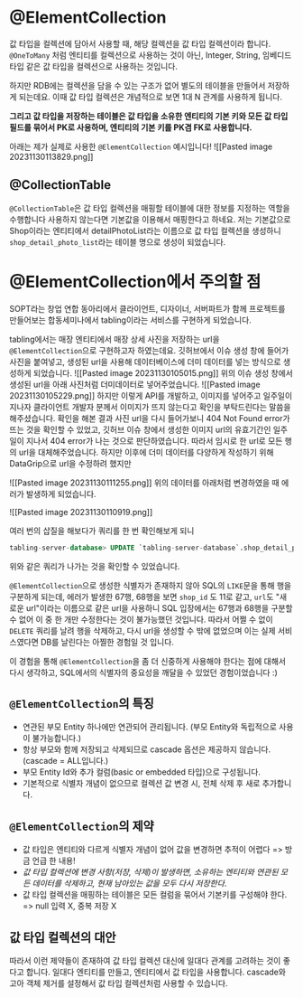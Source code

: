 # @ElementCollection
값 타입을 컬렉션에 담아서 사용할 때, 해당 컬렉션을 값 타입 컬렉션이라 합니다.
`@OneToMany` 처럼 엔티티를 컬렉션으로 사용하는 것이 아닌, Integer, String, 임베디드 타입 같은 값 타입을 컬렉션으로 사용하는 것입니다.

하지만 RDB에는 컬렉션을 담을 수 있는 구조가 없어 별도의 테이블을 만들어서 저장하게 되는데요.
이때 값 타입 컬렉션은 개념적으로 보면 1대 N 관계를 사용하게 됩니다.

**그리고 값 타입을 저장하는 테이블은 값 타입을 소유한 엔티티의 기본 키와 모든 값 타입 필드를 묶어서 PK로 사용하며, 엔티티의 기본 키를 PK겸 FK로 사용합니다.** 

아래는 제가 실제로 사용한 `@ElementCollection` 예시입니다!
![[Pasted image 20231130113829.png]]
## @CollectionTable
`@CollectionTable`은 값 타입 컬렉션을 매핑할 테이블에 대한 정보를 지정하는 역할을 수행합니다
사용하지 않는다면 기본값을 이용해서 매핑한다고 하네요.
저는 기본값으로 Shop이라는 엔티티에서 detailPhotoList라는 이름으로 값 타입 컬렉션을 생성하니 `shop_detail_photo_list`라는 테이블 명으로 생성이 되었습니다.
# @ElementCollection에서 주의할 점

SOPT라는 창업 연합 동아리에서 클라이언트, 디자이너, 서버파트가 함께 프로젝트를 만들어보는 합동세미나에서 tabling이라는 서비스를 구현하게 되었습니다. 

tabling에서는 매장 엔티티에서 매장 상세 사진을 저장하는 url을 `@ElementCollection`으로 구현하고자 하였는데요.
깃허브에서 이슈 생성 창에 들어가 사진을 붙여넣고, 생성된 url을 사용해 데이터베이스에 더미 데이터를 넣는 방식으로 생성하게 되었습니다.
![[Pasted image 20231130105015.png]]
위의 이슈 생성 창에서 생성된 url을 아래 사진처럼 더미데이터로 넣어주었습니다.
![[Pasted image 20231130105229.png]]
하지만 이렇게 API를 개발하고, 이미지를 넣어주고 일주일이 지나자 클라이언트 개발자 분께서 이미지가 뜨지 않는다고 확인을 부탁드린다는 말씀을 해주셨습니다. 
확인을 해본 결과 사진 url을 다시 들어가보니 404 Not Found error가 뜨는 것을 확인할 수 있었고, 깃허브 이슈 창에서 생성한 이미지 url의 유효기간인 일주일이 지나서 404 error가 나는 것으로 판단하였습니다.
따라서 임시로 한 url로 모든 행의 url을 대체해주었습니다.
하지만 이후에 더미 데이터를 다양하게 작성하기 위해 DataGrip으로 url을 수정하려 했지만 

![[Pasted image 20231130111255.png]]
위의 데이터를 아래처럼 변경하였을 때 에러가 발생하게 되었습니다.

![[Pasted image 20231130110919.png]]

여러 번의 삽질을 해보다가 쿼리를 한 번 확인해보게 되니
```SQL
tabling-server-database> UPDATE `tabling-server-database`.shop_detail_photo_list t SET t.url = '변경한 url' WHERE t.shop_shop_id = 11 AND t.url LIKE '새로운 url' ESCAPE '#'
```
위와 같은 쿼리가 나가는 것을 확인할 수 있었습니다.

`@ElementCollection`으로 생성한  식별자가 존재하지 않아 SQL의 `LIKE`문을 통해 행을 구분하게 되는데, 에러가 발생한 67행, 68행을 보면 `shop_id` 도 11로 같고, `url`도 "새로운 url"이라는 이름으로 같은 url을 사용하니 SQL 입장에서는 67행과 68행을 구분할 수 없어 이 중 한 개만 수정한다는 것이 불가능했던 것입니다.
따라서 어쩔 수 없이 `DELETE` 쿼리를 날려 행을 삭제하고, 다시 url을 생성할 수 밖에 없었으며 이는 실제 서비스였다면 DB를 날린다는 아찔한 경험일 것 입니다.

이 경험을 통해 `@ElementCollection`을 좀 더 신중하게 사용해야 한다는 점에 대해서 다시 생각하고, SQL에서의 식별자의 중요성을 깨달을 수 있었던 경험이었습니다 :)

## `@ElementCollection`의 특징
- 연관된 부모 Entity 하나에만 연관되어 관리됩니다. (부모 Entity와 독립적으로 사용이 불가능합니다.)
- 항상 부모와 함께 저장되고 삭제되므로 cascade 옵션은 제공하지 않습니다. (cascade = ALL입니다.)
- 부모 Entity Id와 추가 컬럼(basic or embedded 타입)으로 구성됩니다.
- 기본적으로 식별자 개념이 없으므로 컬렉션 값 변경 시, 전체 삭제 후 새로 추가합니다.

## `@ElementCollection`의 제약
- 값 타입은 엔티티와 다르게 식별자 개념이 없어 값을 변경하면 추적이 어렵다 => 방금 언급 한 내용!
- *값 타입 컬렉션에 변경 사항(저장, 삭제)이 발생하면, 소유하는 엔티티와 연관된 모든 데이터를 삭제하고, 현재 남아있는 값을 모두 다시 저장한다*.
- 값 타입 컬렉션을 매핑하는 테이블은 모든 컬럼을 묶어서 기본키를 구성해야 한다. => null 입력 X, 중복 저장 X

## 값 타입 컬렉션의 대안
따라서 이런 제약들이 존재하여 값 타입 컬렉션 대신에 일대다 관계를 고려하는 것이 좋다고 합니다.
일대다 엔티티를 만들고, 엔티티에서 값 타입을 사용합니다.
cascade와 고아 객체 제거를 설정해서 값 타입 컬렉션처럼 사용할 수 있습니다.